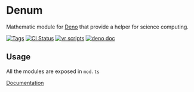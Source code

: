 # Denum

Mathematic module for [Deno](https://deno.land) that provide a helper for
science computing.

[![Tags](https://img.shields.io/github/v/release/JOTSR/Denum)](https://github.com/JOTSR/Denum/releases)
[![CI Status](https://img.shields.io/github/workflow/status/JOTSR/Denum/check)](https://github.com/JOTSR/Denum/actions)
[![vr scripts](https://badges.velociraptor.run/flat.svg)](https://velociraptor.run)
[![deno doc](https://doc.deno.land/badge.svg)](https://doc.deno.land/https/deno.land/x/denum/mod.ts)

## Usage

All the modules are exposed in `mod.ts`

[Documentation](https://doc.deno.land/https/https/deno.land/x/denum/mod.ts)
